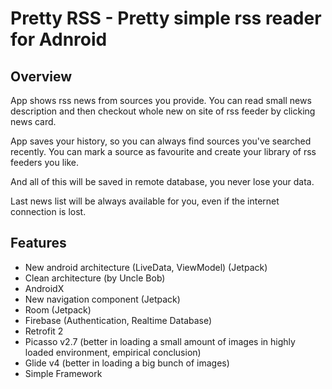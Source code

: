 # Pretty RSS - Pretty simple rss reader for Adnroid

## Overview

App shows rss news from sources you provide. You can read small news description and then checkout whole new on site of rss feeder by clicking news card.

App saves your history, so you can always find sources you've searched recently. You can mark a source as favourite and create your library of rss feeders you like.

And all of this will be saved in remote database, you never lose your data.

Last news list will be always available for you, even if the internet connection is lost.

## Features

* New android architecture (LiveData, ViewModel) (Jetpack)
* Clean architecture (by Uncle Bob)
* AndroidX
* New navigation component (Jetpack)
* Room (Jetpack)
* Firebase (Authentication, Realtime Database)
* Retrofit 2
* Picasso v2.7 (better in loading a small amount of images in highly loaded environment, empirical conclusion)
* Glide v4 (better in loading a big bunch of images)
* Simple Framework
